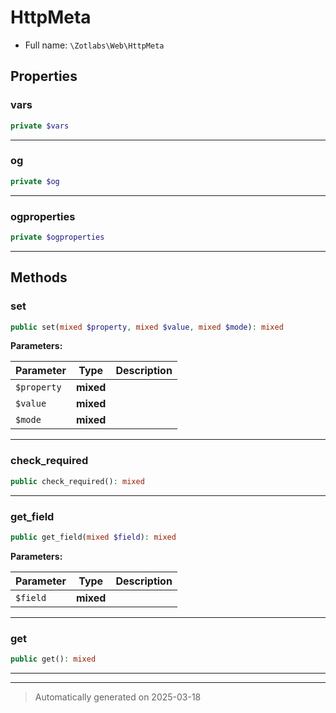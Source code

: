 
# HttpMeta





* Full name: `\Zotlabs\Web\HttpMeta`



## Properties


### vars



```php
private $vars
```






***

### og



```php
private $og
```






***

### ogproperties



```php
private $ogproperties
```






***

## Methods


### set



```php
public set(mixed $property, mixed $value, mixed $mode): mixed
```








**Parameters:**

| Parameter | Type | Description |
|-----------|------|-------------|
| `$property` | **mixed** |  |
| `$value` | **mixed** |  |
| `$mode` | **mixed** |  |





***

### check_required



```php
public check_required(): mixed
```












***

### get_field



```php
public get_field(mixed $field): mixed
```








**Parameters:**

| Parameter | Type | Description |
|-----------|------|-------------|
| `$field` | **mixed** |  |





***

### get



```php
public get(): mixed
```












***


***
> Automatically generated on 2025-03-18
